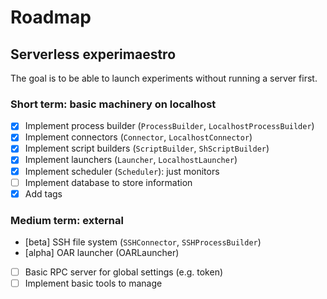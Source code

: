 # Roadmap

## Serverless experimaestro

The goal is to be able to launch experiments without running a server first.

### Short term: basic machinery on localhost

- [x] Implement process builder (`ProcessBuilder`, `LocalhostProcessBuilder`)
- [x] Implement connectors (`Connector`, `LocalhostConnector`)
- [x] Implement script builders (`ScriptBuilder`, `ShScriptBuilder`)
- [x] Implement launchers (`Launcher`, `LocalhostLauncher`)
- [x] Implement scheduler (`Scheduler`): just monitors
- [ ] Implement database to store information
- [x] Add tags

### Medium term: external

- [beta] SSH file system (`SSHConnector`, `SSHProcessBuilder`)
- [alpha] OAR launcher (OARLauncher)
- [ ] Basic RPC server for global settings (e.g. token)
- [ ] Implement basic tools to manage
